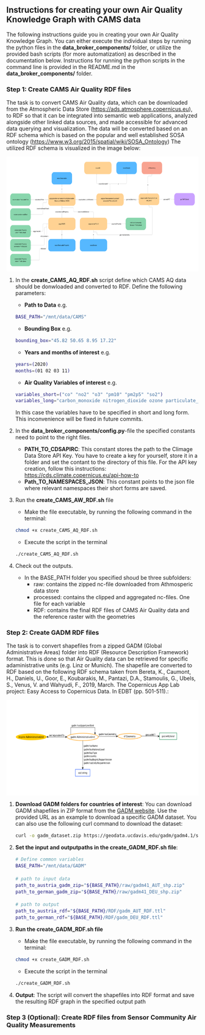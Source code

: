 
## Instructions for creating your own Air Quality Knowledge Graph with CAMS data

The following instructions guide you in creating your own Air Quality Knowledge Graph. You can either execute the individual steps by running the python files in the **data_broker_components/** folder, or utilize the provided bash scripts (for more automatization) as described in the documentation below. Instructions for running the python scripts in the command line is provided in the README.md in the **data_broker_components/** folder. 

### Step 1: Create CAMS Air Quality RDF files

The task is to convert CAMS Air Quality data, which can be downloaded from the Atmospheric Data Store (https://ads.atmosphere.copernicus.eu), to RDF so that it can be integrated into semantic web applications, analyzed alongside other linked data sources, and made accessible for advanced data querying and visualization. The data will be converted based on an RDF schema which is based on the popular and well established SOSA ontology (https://www.w3.org/2015/spatial/wiki/SOSA_Ontology) The utilized RDF schema is visualized in the image below:

<img src="../../ontology/AQQA%20ontology.png"
     alt="AQQA RDF Schema"
     style="display: block; margin: 0 auto;"
     width="600" height="300" />

1. In the **create_CAMS_AQ_RDF.sh** script define which CAMS AQ data should be donwloaded and converted to RDF. Define the following parameters:
    - **Path to Data** e.g.
    ```bash 
    BASE_PATH="/mnt/data/CAMS"
    ```
    - **Bounding Box** e.g.
    ```bash 
    bounding_box="45.82 50.65 8.95 17.22"
    ```
    - **Years and months of interest** e.g.
    ```bash 
    years=(2020)
    months=(01 02 03 11)
    ```
    - **Air Quality Variables of interest** e.g.
    ```bash
    variables_short=("co" "no2" "o3" "pm10" "pm2p5" "so2")
    variables_long="carbon_monoxide nitrogen_dioxide ozone particulate_matter_10um particulate_matter_2.5um sulphur_dioxide"
    ```
    <span class="grey-italic">In this case the variables have to be specified in short and long form. This inconvenience will be fixed in future commits.</span>


2. In the **data_broker_components/config.py**-file the specified constants need to point to the right files. 
    - **PATH_TO_CDSAPIRC**: This constant stores the path to the Climage Data Store API Key. You have to create a key for yourself, store it in a folder and set the contant to the directory of this file. For the API key creation, follow this instructions: https://cds.climate.copernicus.eu/api-how-to 
    - **Path_TO_NAMESPACES_JSON**: This constant points to the json file where relevant namespaces their short forms are saved. 

3. Run the **create_CAMS_AW_RDF.sh** file
    - Make the file executable, by running the following command in the terminal:
    ```bash
    chmod +x create_CAMS_AQ_RDF.sh
    ````
    - Execute the script in the terminal
    ```bash
    ./create_CAMS_AQ_RDF.sh
    ```

4. Check out the outputs.
    - In the BASE_PATH folder you specified shoud be three subfolders:
        - raw: contains the zipped nc-file downloaded from Athmosperic data store
        - processed: contains the clipped and aggregated nc-files. One file for each variable
        - RDF: contains the final RDF files of CAMS Air Quality data and the reference raster with the geometries


### Step 2: Create GADM RDF files

The task is to convert shapefiles from a zipped GADM (Global Administrative Areas) folder into RDF (Resource Description Framework) format. This is done so that Air Quality data can be retrieved for specific adaministrative units (e.g. Linz or Munich). The shapefile are converted to RDF based on the following RDF schema taken from Bereta, K., Caumont, H., Daniels, U., Goor, E., Koubarakis, M., Pantazi, D.A., Stamoulis, G., Ubels, S., Venus, V. and Wahyudi, F., 2019, March. The Copernicus App Lab project: Easy Access to Copernicus Data. In EDBT (pp. 501-511).:

<img src="../../ontology/GADM_ontology.png"
     alt="GADM RDF Schema"
     style="display: block; margin: 0 auto;"
     width="700" height="250" />


1. **Download GADM folders for countries of interest**: You can download GADM shapefiles in ZIP format from the [GADM website](https://gadm.org/). Use the provided URL as an example to download a specific GADM dataset. You can also use the following curl command to download the dataset:

    ```bash
    curl -o gadm_dataset.zip https://geodata.ucdavis.edu/gadm/gadm4.1/shp/gadm41_AUT_shp.zip
    ```

2. **Set the input and outputpaths in the create_GADM_RDF.sh file**: 

    ```bash
    # Define common variables
    BASE_PATH="/mnt/data/GADM"

    # path to input data
    path_to_austria_gadm_zip="${BASE_PATH}/raw/gadm41_AUT_shp.zip"
    path_to_german_gadm_zip="${BASE_PATH}/raw/gadm41_DEU_shp.zip"

    # path to output
    path_to_austria_rdf="${BASE_PATH}/RDF/gadm_AUT_RDF.ttl"
    path_to_german_rdf="${BASE_PATH}/RDF/gadm_DEU_RDF.ttl"
    ```

3. **Run the create_GADM_RDF.sh file**

    - Make the file executable, by running the following command in the terminal:
    ```bash
    chmod +x create_GADM_RDF.sh
    ````
    - Execute the script in the terminal
    ```bash
    ./create_GADM_RDF.sh
    ```

3. **Output**: The script will convert the shapefiles into RDF format and save the resulting RDF graph in the specified output path 


### Step 3 (Optional): Create RDF files from Sensor Community Air Quality Measurements

